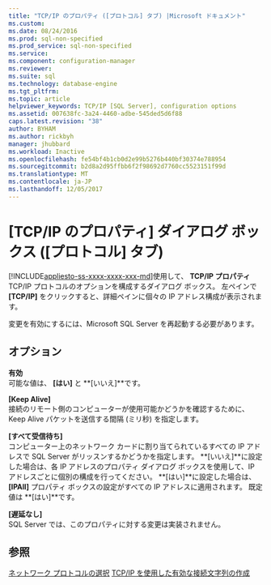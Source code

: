 ```yaml
---
title: "TCP/IP のプロパティ ([プロトコル] タブ) |Microsoft ドキュメント"
ms.custom: 
ms.date: 08/24/2016
ms.prod: sql-non-specified
ms.prod_service: sql-non-specified
ms.service: 
ms.component: configuration-manager
ms.reviewer: 
ms.suite: sql
ms.technology: database-engine
ms.tgt_pltfrm: 
ms.topic: article
helpviewer_keywords: TCP/IP [SQL Server], configuration options
ms.assetid: 007638fc-3a24-4460-adbe-545ded5d6f88
caps.latest.revision: "38"
author: BYHAM
ms.author: rickbyh
manager: jhubbard
ms.workload: Inactive
ms.openlocfilehash: fe54bf4b1cb0d2e99b5276b440bf30374e788954
ms.sourcegitcommit: b2d8a2d95ffbb6f2f98692d7760cc5523151f99d
ms.translationtype: MT
ms.contentlocale: ja-JP
ms.lasthandoff: 12/05/2017
---
```

# <a name="tcpip-properties-protocols-tab"></a>[TCP/IP のプロパティ] ダイアログ ボックス ([プロトコル] タブ)
[!INCLUDE[appliesto-ss-xxxx-xxxx-xxx-md](../../includes/appliesto-ss-xxxx-xxxx-xxx-md.md)]使用して、 **TCP/IP プロパティ**TCP/IP プロトコルのオプションを構成するダイアログ ボックス。 左ペインで **[TCP/IP]** をクリックすると、詳細ペインに個々の IP アドレス構成が表示されます。  
  
 変更を有効にするには、Microsoft SQL Server を再起動する必要があります。  
  
## <a name="options"></a>オプション  
 **有効**  
 可能な値は、 **[はい]** と **[いいえ]**です。  
  
 **[Keep Alive]**  
 接続のリモート側のコンピューターが使用可能かどうかを確認するために、Keep Alive パケットを送信する間隔 (ミリ秒) を指定します。  
  
 **[すべて受信待ち]**  
 コンピューター上のネットワーク カードに割り当てられているすべての IP アドレスで SQL Server がリッスンするかどうかを指定します。 **[いいえ]**に設定した場合は、各 IP アドレスのプロパティ ダイアログ ボックスを使用して、IP アドレスごとに個別の構成を行ってください。 **[はい]**に設定した場合は、 **[IPAll]** プロパティ ボックスの設定がすべての IP アドレスに適用されます。 既定値は **[はい]**です。  
  
 **[遅延なし]**  
 SQL Server では、このプロパティに対する変更は実装されません。  
  
## <a name="see-also"></a>参照  
 [ネットワーク プロトコルの選択](https://msdn.microsoft.com/library/ms187892(v=sql.130).aspx)   
 [TCP/IP を使用した有効な接続文字列の作成](creating-a-valid-connection-string-using-tcp-ip.md)  
  
  
